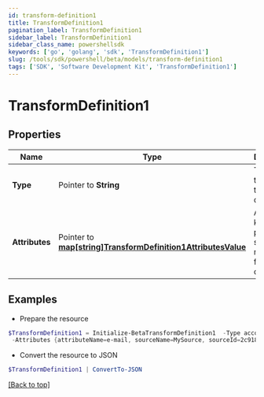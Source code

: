 ```yaml
---
id: transform-definition1
title: TransformDefinition1
pagination_label: TransformDefinition1
sidebar_label: TransformDefinition1
sidebar_class_name: powershellsdk
keywords: ['go', 'golang', 'sdk', 'TransformDefinition1'] 
slug: /tools/sdk/powershell/beta/models/transform-definition1
tags: ['SDK', 'Software Development Kit', 'TransformDefinition1']
---
```



# TransformDefinition1

## Properties

Name | Type | Description | Notes
------------ | ------------- | ------------- | -------------
**Type** |  Pointer to **String** | The type of the transform definition. | [optional] 
**Attributes** |  Pointer to [**map[string]TransformDefinition1AttributesValue**](transform-definition1-attributes-value) | Arbitrary key-value pairs to store any metadata for the object | [optional] 

## Examples

- Prepare the resource
```powershell
$TransformDefinition1 = Initialize-BetaTransformDefinition1  -Type accountAttribute `
 -Attributes {attributeName=e-mail, sourceName=MySource, sourceId=2c9180877a826e68017a8c0b03da1a53}
```

- Convert the resource to JSON
```powershell
$TransformDefinition1 | ConvertTo-JSON
```


[[Back to top]](#) 


